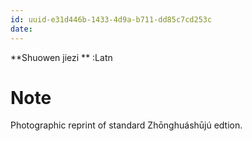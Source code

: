 ```yaml
---
id: uuid-e31d446b-1433-4d9a-b711-dd85c7cd253c
date: 
---
```


**Shuowen jiezi ** :Latn
# Note
Photographic reprint of standard Zhōnghuáshūjú edtion.